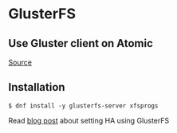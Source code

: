 GlusterFS
=========


## Use Gluster client on Atomic

[Source](https://github.com/rootfs/install-glusterfs-on-fc21)


## Installation
```
$ dnf install -y glusterfs-server xfsprogs
```

Read [blog post](http://gbraad.nl/blog/highly-available-storage-using-glusterfs.html) about setting HA using GlusterFS
